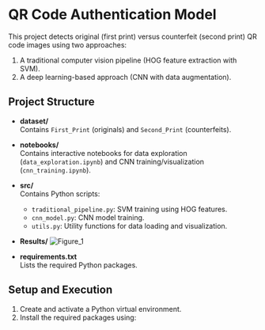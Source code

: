 # QR Code Authentication Model

This project detects original (first print) versus counterfeit (second print) QR code images using two approaches:
1. A traditional computer vision pipeline (HOG feature extraction with SVM).
2. A deep learning-based approach (CNN with data augmentation).

## Project Structure

- **dataset/**  
  Contains `First_Print` (originals) and `Second_Print` (counterfeits).

- **notebooks/**  
  Contains interactive notebooks for data exploration (`data_exploration.ipynb`) and CNN training/visualization (`cnn_training.ipynb`).

- **src/**  
  Contains Python scripts:
  - `traditional_pipeline.py`: SVM training using HOG features.
  - `cnn_model.py`: CNN model training.
  - `utils.py`: Utility functions for data loading and visualization.
    
- **Results/**
  ![Figure_1](https://github.com/user-attachments/assets/72568ec2-b66d-42c2-bfcd-dfa0131a6973)

- **requirements.txt**  
  Lists the required Python packages.

## Setup and Execution

1. Create and activate a Python virtual environment.
2. Install the required packages using:
